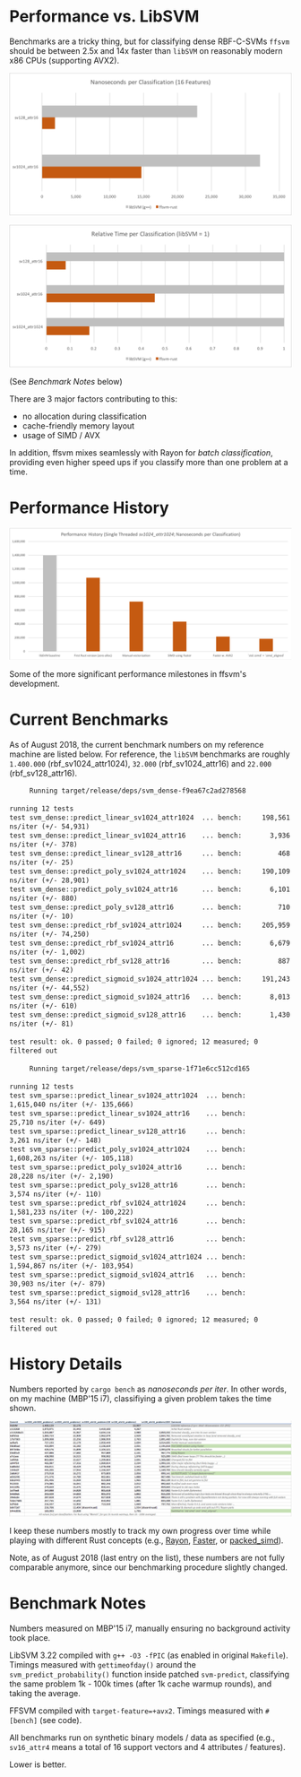 

# Performance vs. LibSVM

Benchmarks are a tricky thing, but for classifying dense RBF-C-SVMs `ffsvm` should be between 2.5x and 14x faster than `libSVM` on reasonably modern x86 CPUs (supporting AVX2).

![performance](performance_absolute.v3.png)

![performance](performance_relative.v3.png)

(See _Benchmark Notes_ below)

There are 3 major factors contributing to this:

* no allocation during classification
* cache-friendly memory layout
* usage of SIMD / AVX

In addition, ffsvm mixes seamlessly with Rayon for _batch classification_, providing even higher speed ups if you classify more than one problem at a time.



# Performance History

![performance](performance_history.v4.png)

Some of the more significant performance milestones in ffsvm's development.


# Current Benchmarks

As of August 2018, the current benchmark numbers on my reference machine are listed below. For reference, the `libSVM` benchmarks are roughly `1.400.000` (rbf_sv1024_attr1024), `32.000` (rbf_sv1024_attr16) and `22.000` (rbf_sv128_attr16).

```
     Running target/release/deps/svm_dense-f9ea67c2ad278568

running 12 tests
test svm_dense::predict_linear_sv1024_attr1024  ... bench:     198,561 ns/iter (+/- 54,931)
test svm_dense::predict_linear_sv1024_attr16    ... bench:       3,936 ns/iter (+/- 378)
test svm_dense::predict_linear_sv128_attr16     ... bench:         468 ns/iter (+/- 25)
test svm_dense::predict_poly_sv1024_attr1024    ... bench:     190,109 ns/iter (+/- 28,901)
test svm_dense::predict_poly_sv1024_attr16      ... bench:       6,101 ns/iter (+/- 880)
test svm_dense::predict_poly_sv128_attr16       ... bench:         710 ns/iter (+/- 10)
test svm_dense::predict_rbf_sv1024_attr1024     ... bench:     205,959 ns/iter (+/- 74,250)
test svm_dense::predict_rbf_sv1024_attr16       ... bench:       6,679 ns/iter (+/- 1,002)
test svm_dense::predict_rbf_sv128_attr16        ... bench:         887 ns/iter (+/- 42)
test svm_dense::predict_sigmoid_sv1024_attr1024 ... bench:     191,243 ns/iter (+/- 44,552)
test svm_dense::predict_sigmoid_sv1024_attr16   ... bench:       8,013 ns/iter (+/- 610)
test svm_dense::predict_sigmoid_sv128_attr16    ... bench:       1,430 ns/iter (+/- 81)

test result: ok. 0 passed; 0 failed; 0 ignored; 12 measured; 0 filtered out

     Running target/release/deps/svm_sparse-1f71e6cc512cd165

running 12 tests
test svm_sparse::predict_linear_sv1024_attr1024  ... bench:   1,615,040 ns/iter (+/- 135,666)
test svm_sparse::predict_linear_sv1024_attr16    ... bench:      25,710 ns/iter (+/- 649)
test svm_sparse::predict_linear_sv128_attr16     ... bench:       3,261 ns/iter (+/- 148)
test svm_sparse::predict_poly_sv1024_attr1024    ... bench:   1,608,263 ns/iter (+/- 105,118)
test svm_sparse::predict_poly_sv1024_attr16      ... bench:      28,228 ns/iter (+/- 2,190)
test svm_sparse::predict_poly_sv128_attr16       ... bench:       3,574 ns/iter (+/- 110)
test svm_sparse::predict_rbf_sv1024_attr1024     ... bench:   1,581,233 ns/iter (+/- 100,222)
test svm_sparse::predict_rbf_sv1024_attr16       ... bench:      28,165 ns/iter (+/- 915)
test svm_sparse::predict_rbf_sv128_attr16        ... bench:       3,573 ns/iter (+/- 279)
test svm_sparse::predict_sigmoid_sv1024_attr1024 ... bench:   1,594,867 ns/iter (+/- 103,954)
test svm_sparse::predict_sigmoid_sv1024_attr16   ... bench:      30,903 ns/iter (+/- 879)
test svm_sparse::predict_sigmoid_sv128_attr16    ... bench:       3,564 ns/iter (+/- 131)

test result: ok. 0 passed; 0 failed; 0 ignored; 12 measured; 0 filtered out

```



# History Details

Numbers reported by `cargo bench` as *nanoseconds per iter*. In other words, on my machine (MBP'15 i7), classifiying a given problem takes the time shown.

![performance](performance_logs.v1.png)

I keep these numbers mostly to track my own progress over time while playing with different Rust concepts (e.g., [Rayon](https://github.com/rayon-rs/rayon), [Faster](https://github.com/AdamNiederer/faster), or [packed_simd](https://github.com/rust-lang-nursery/packed_simd)).

Note, as of August 2018 (last entry on the list), these numbers are not fully comparable anymore, since our benchmarking procedure slightly changed.




# Benchmark Notes

Numbers measured on MBP'15 i7, manually ensuring no background activity took place.

LibSVM 3.22 compiled with `g++ -O3 -fPIC` (as enabled in original `Makefile`). Timings measured with `gettimeofday()` around the `svm_predict_probability()` function inside patched `svm-predict`, classifying the same problem 1k - 100k times (after 1k cache warmup rounds), and taking the average.

FFSVM compiled with `target-feature=+avx2`. Timings measured with `#[bench]` (see code).

All benchmarks run on synthetic binary models / data as specified (e.g., `sv16_attr4` means a total of 16 support vectors and 4 attributes / features).

Lower is better.
